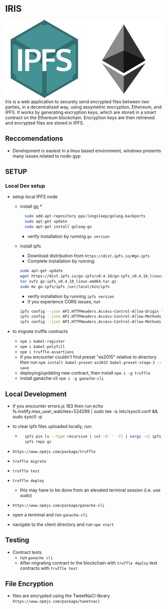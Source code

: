 # IRIS

<div>
  <img src="https://github.com/driemworks/ipfs-ether-demo/blob/master/resources/ipfs-logo.png" width="250" height="250" >
  <img src="https://github.com/driemworks/ipfs-ether-demo/blob/master/resources/ethereum.jpg" width="250" height="250" />
</div>
Iris is a web application to securely send encrypted files between two parties, in a decentralized way, using assymetric encryption, Ethereum, and IPFS. It works by generating encryption keys, which are stored in a smart contract on the Ethereum blockchain. Encryption keys are then retrieved and encrypted files are stored in IPFS.

## Reccomendations

* Development is easiest in a linux based environment, windows presents many issues related to node-gyp

## SETUP

### Local Dev setup

* setup local IPFS node
  * install [go](https://github.com/golang/go/wiki/Ubuntu)
    *

    ``` bash
      sudo add-apt-repository ppa:longsleep/golang-backports
      sudo apt-get update
      sudo apt-get install golang-go
    ```

    * verify installation by running `go version`
  * install ipfs
    * Download distribution from `https://dist.ipfs.io/#go-ipfs`
    * Complete installation by running:

    ``` bash
    sudo apt-get update
    wget https://dist.ipfs.io/go-ipfs/v0.4.18/go-ipfs_v0.4.18_linux-amd64.tar.gz
    tar xvfz go-ipfs_v0.4.18_linux-amd64.tar.gz
    sudo mv go-ipfs/ipfs /usr/local/bin/ipfs
    ```

    * verify installation by running `ipfs version`
    * if you experience CORS issues, run

    ``` bash
    ipfs config --json API.HTTPHeaders.Access-Control-Allow-Origin '["*"]'
    ipfs config --json API.HTTPHeaders.Access-Control-Allow-Methods '["PUT", "GET", "POST"]'
    ipfs config --json API.HTTPHeaders.Access-Control-Allow-Methods '["*"]'
    ```

* to migrate truffle contracts
  * `npm i babel-register`
  * `npm i babel-polyfill`
  * `npm i truffle-assertions`
  * if you encounter couldn't find preset "es2015" relative to directory then run `npm install babel-preset-es2015 babel-preset-stage-2 --save`
  * deploying/updating new contract, then install `npm i -g truffle`
  * install ganache-cli `npm i -g ganache-cli`

## Local Development

* if you encounter errors.js 183 then run echo fs.inotify.max_user_watches=524288 | sudo tee -a /etc/sysctl.conf && sudo sysctl -p

* to clear ipfs files uploaded locally, run:

  * ``` bash
      ipfs pin ls --type recursive | cut -d' ' -f1 | xargs -n1 ipfs pin rm
      ipfs repo gc
    ```

* `https://www.npmjs.com/package/truffle`
* `truffle migrate`
* `truffle test`
* `truffle deploy`
  * this may have to be done from an elevated terminal session (i.e. use sudo)
* `https://www.npmjs.com/package/ganache-cli`
* open a terminal and run `ganache-cli`
* navigate to the client directory and run `npm start`

## Testing

* Contract tests
  * run `ganache cli`
  * After migrating contract to the blockchain with `truffle deploy` test contracts with `truffle test`

## File Encryption

* files are encrypted using the TweetNaCl library `https://www.npmjs.com/package/tweetnacl`
